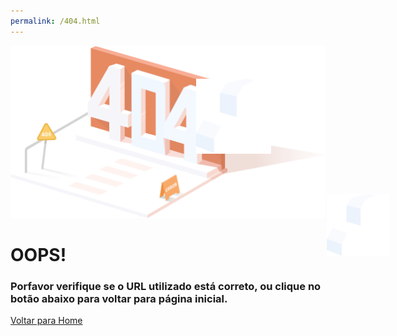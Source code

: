 ```yaml
---
permalink: /404.html
---
```


<div>
  <div>
    <div>
      <div style="position: absolute">
        <img class="cloud-top" src="./src/assets/images/404_images/404_cloud.png" alt="404">
        <img class="cloud-bottom" src="./src/assets/images/404_images/404_cloud.png" alt="404">
      </div>
      <img src="./src/assets/images/404_images/404_orange.png" alt="404">
    </div>
    <div>
      <h1>OOPS!</h1>
      <h3>Porfavor verifique se o URL utilizado está correto, ou clique no botão abaixo para voltar para página inicial.</h3>
      <el-buttom><a href="">Voltar para Home</a></el-buttom>
    </div>
  </div>
</div>

<body>
  <!-- import vue -->
  <script src="https://unpkg.com/vue/dist/vue.js"></script>
  <!-- import element ui -->
  <script src="https://unpkg.com/element-ui/lib/index.js"></script>
</body>

<style>

.cloud-top {
  width: 120px;
  height: 120px;
  position: relative;
  animation-name: moving;
  animation-duration: 5s;
  animation-delay: -2s;
  animation-iteration-count: 10;
  transform: translateY(50px) translateX(300px);
  background-color: transparent;
}

.cloud-bottom {
  width: 100px;
  height: 100px;
  position: relative;
  animation-name: moving;
  animation-duration: 3.5s;
  animation-delay: -2.7s;
  animation-iteration-count: 10;
  transform: translateY(200px) translateX(400px);
  background-color: transparent;
}

@keyframes moving {
  0%  {left:0px; top:0px;}
  50%  {left:-20px; top:20px;}
  100%  {left:0px; top:0px;}
}

</style>
